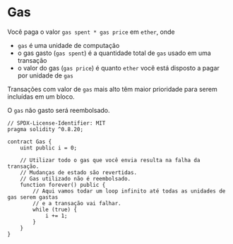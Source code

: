 # Gas

Você paga o valor `gas spent * gas price` em `ether`, onde

- `gas` é uma unidade de computação
- o gas gasto (`gas spent`) é a quantidade total de `gas` usado em uma transação
- o valor do gas (`gas price`) é quanto `ether` você está disposto a pagar por unidade de `gas` 

Transações com valor de `gas` mais alto têm maior prioridade para serem incluídas em um bloco.

O `gas` não gasto será reembolsado.

```solidity
// SPDX-License-Identifier: MIT
pragma solidity ^0.8.20;

contract Gas {
    uint public i = 0;

    // Utilizar todo o gas que você envia resulta na falha da transação.
    // Mudanças de estado são revertidas.
    // Gas utilizado não é reembolsado.
    function forever() public {
        // Aqui vamos todar um loop infinito até todas as unidades de gas serem gastas
        // e a transação vai falhar.
        while (true) {
            i += 1;
        }
    }
}
```